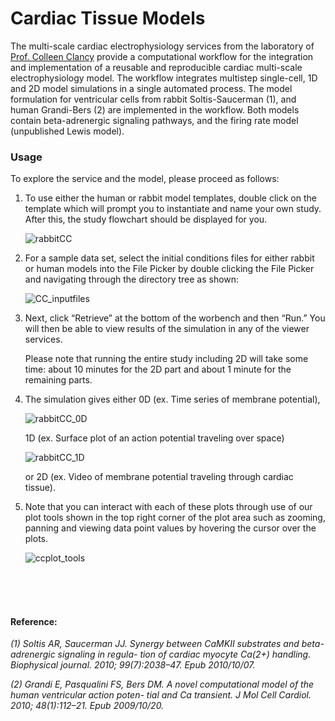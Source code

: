 # Cardiac Tissue Models

The multi-scale cardiac electrophysiology services from the laboratory of [Prof. Colleen Clancy](https://health.ucdavis.edu/publish/providerbio/pharmacology/faculty/21746#.XTcp2ugzabg) provide a computational workflow for the integration and implementation of a reusable and reproducible cardiac multi-scale electrophysiology model. The workflow integrates multistep single-cell, 1D and 2D model simulations in a single automated process. The model formulation for ventricular cells from rabbit Soltis-Saucerman (1), and human Grandi-Bers (2) are implemented in the workflow.  Both models contain beta-adrenergic signaling pathways, and the firing rate model (unpublished Lewis model).

### Usage
To explore the service and the model, please proceed as follows:

1. To use either the human or rabbit model templates, double click on the template which will prompt you to instantiate and name your own study. After this, the study flowchart should be displayed for you.

    ![rabbitCC](https://user-images.githubusercontent.com/32800795/61494767-5adc3100-a9b7-11e9-80ba-a1bc54dd9a05.JPG)

2. For a sample data set, select the initial conditions files for either rabbit or human models  into the File Picker by double clicking the File Picker and navigating through the directory tree as shown:

    ![CC_inputfiles](https://user-images.githubusercontent.com/32800795/61584726-1d111100-ab4d-11e9-9a91-93c1da82b05c.JPG ':size=500%')

3. Next, click “Retrieve” at the bottom of the worbench and then “Run.” You will then be able to view results of the simulation in any of the viewer services.

    Please note that running the entire study including 2D will take some time: about 10 minutes for the 2D part and about 1 minute for the remaining parts.
    
4. The simulation gives either 0D (ex. Time series of membrane potential), 

    ![rabbitCC_0D](https://user-images.githubusercontent.com/32800795/61584782-de2f8b00-ab4d-11e9-9493-7f7b0fe395a4.JPG ':size=600%')

    1D (ex. Surface plot of an action potential traveling over space)

    ![rabbitCC_1D](https://user-images.githubusercontent.com/32800795/61584781-de2f8b00-ab4d-11e9-884b-36e88c31ccd8.JPG)

    or 2D (ex. Video of membrane potential traveling through cardiac tissue).

5. Note that you can interact with each of these plots through use of our plot tools shown in the top right corner of the plot area such as zooming, panning and viewing data point values by hovering the cursor over the plots.

    ![ccplot_tools](https://user-images.githubusercontent.com/32800795/61584783-de2f8b00-ab4d-11e9-9aba-e520a7cef5f8.JPG)

<br/><br/><br/>



#### Reference:

*(1)	Soltis AR, Saucerman JJ. Synergy between CaMKII substrates and beta-adrenergic signaling in regula- tion of cardiac myocyte Ca(2+) handling. Biophysical journal. 2010; 99(7):2038–47. Epub 2010/10/07.*

*(2)	Grandi E, Pasqualini FS, Bers DM. A novel computational model of the human ventricular action poten- tial and Ca transient. J Mol Cell Cardiol. 2010; 48(1):112–21. Epub 2009/10/20.*
